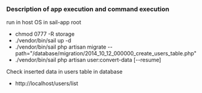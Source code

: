

### Description of app execution and command execution

run in host OS in sail-app root
- chmod 0777 -R storage
- ./vendor/bin/sail up -d
- ./vendor/bin/sail php artisan migrate --path="/database/migration/2014_10_12_000000_create_users_table.php"
- ./vendor/bin/sail php artisan user:convert-data [--resume]

Check inserted data in users table in database
- http://localhost/users/list

